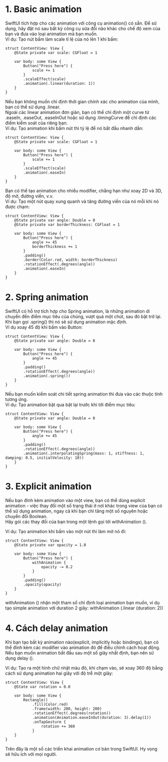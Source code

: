 # 1. Basic animation
SwiftUI tích hợp cho các animation với công cụ animation() có sẵn. Để sử dụng, hãy đặt nó sau bất kỳ công cụ sửa đổi nào khác cho chế độ xem của bạn và đưa vào loại animation mà bạn muốn.<br>
Ví dụ: Tạo nút bấm làm scale tỉ lệ của nó lên 1 khi bấm: <br>
```
struct ContentView: View {
    @State private var scale: CGFloat = 1

    var body: some View {
        Button("Press here") {
            scale += 1
        }
        .scaleEffect(scale)
        .animation(.linear(duration: 1))
    }
}
```
Nếu bạn không muốn chỉ định thời gian chính xác cho animation của mình, bạn có thể sử dụng .linear.<br>
Ngoài các linear animation đơn giản, bạn có thể chỉ định một curve từ .easeIn, .easeOut, .easeInOut hoặc sử dụng .timingCurve để chỉ định các điểm kiểm soát của riêng bạn.<br>
Ví dụ: Tạo animation khi bấm nút thì tỷ lệ để nó bắt đầu nhanh dần:<br>
```
struct ContentView: View {
    @State private var scale: CGFloat = 1

    var body: some View {
        Button("Press here") {
            scale += 1
        }
        .scaleEffect(scale)
        .animation(.easeIn)
    }
}
```
Bạn có thể tạo animation cho nhiều modifier, chẳng hạn như xoay 2D và 3D, độ mờ, đường viền, v.v. <br>
Ví dụ: Tạo một nút quay xung quanh và tăng đường viền của nó mỗi khi nó được chạm:<br>
```
struct ContentView: View {
    @State private var angle: Double = 0
    @State private var borderThickness: CGFloat = 1

    var body: some View {
        Button("Press here") {
            angle += 45
            borderThickness += 1
        }
        .padding()
        .border(Color.red, width: borderThickness)
        .rotationEffect(.degrees(angle))
        .animation(.easeIn)
    }
}
```
# 2. Spring animation
SwiftUI có hỗ trợ tích hợp cho Spring animation, là những animation di chuyển đến điểm mục tiêu của chúng, vượt quá một chút, sau đó bật trở lại.<br>
Khi bạn gọi .spring() thì nó sẽ sử dụng animation mặc định.<br>
Ví dụ xoay 45 độ khi bấm vào Button: <br>
```
struct ContentView: View {
    @State private var angle: Double = 0

    var body: some View {
        Button("Press here") {
            angle += 45
        }
        .padding()
        .rotationEffect(.degrees(angle))
        .animation(.spring())
    }
}
```
Nếu bạn muốn kiểm soát chi tiết spring animation thì đưa vào các thuộc tính tương ứng.<br>
Ví dụ:  Tạo animation bật qua bật lại trước khi tới điểm mục tiêu:<br>
```
struct ContentView: View {
    @State private var angle: Double = 0

    var body: some View {
        Button("Press here") {
            angle += 45
        }
        .padding()
        .rotationEffect(.degrees(angle))
        .animation(.interpolatingSpring(mass: 1, stiffness: 1, damping: 0.5, initialVelocity: 10))
    }
}
```
# 3. Explicit animation
Nếu bạn đính kèm animation vào một view, bạn có thể dùng explicit animation - việc thay đổi một số trạng thái ở nơi khác trong view của bạn có thể sử dụng animation, ngay cả khi bạn chỉ tăng một số nguyên hoặc chuyển đổi Boolean.<br>
Hãy gói các thay đổi của bạn trong một lệnh gọi tới withAnimation ().<br>

Ví dụ: Tạo animation khi bấm vào một nút thì làm mờ nó đi: <br>
```
struct ContentView: View {
    @State private var opacity = 1.0

    var body: some View {
        Button("Press here") {
            withAnimation {
                opacity -= 0.2
            }
        }
        .padding()
        .opacity(opacity)
    }
}
```
withAnimation () nhận một tham số chỉ định loại animation bạn muốn, ví dụ tạo simple animation với duration 2 giây: withAnimation (.linear (duration: 2))<br>
# 4. Cách delay animation
Khi bạn tạo bất kỳ animation nào(explicit, implicitly hoặc bindings), bạn có thể đính kèm các modifier vào animation đó để điều chỉnh cách hoạt động. <br>
Nếu bạn muốn animation bắt đầu sau một số giây nhất định, bạn nên sử dụng delay ().<br>

Ví dụ: Tạo ra một hình chữ nhật màu đỏ, khi chạm vào, sẽ xoay 360 độ bằng cách sử dụng animation hai giây với độ trễ một giây:<br>

```
struct ContentView: View {
    @State var rotation = 0.0

    var body: some View {
        Rectangle()
            .fill(Color.red)
            .frame(width: 200, height: 200)
            .rotationEffect(.degrees(rotation))
            .animation(Animation.easeInOut(duration: 3).delay(1))
            .onTapGesture {
                rotation += 360
            }
    }
}
```
Trên đây là một số các triển khai animation cơ bản trong SwiftUI. Hy vọng sẽ hữu ích với mọi người.<br>